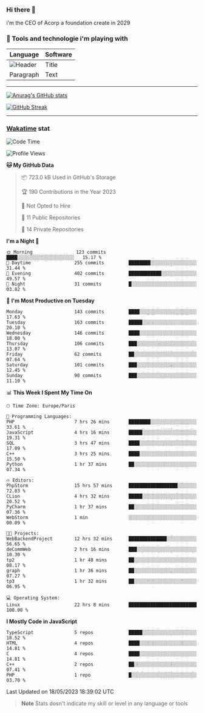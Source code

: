 ### Hi there 👋

i'm the CEO of Acorp a foundation create in 2029  

### 🧰 Tools and technologie i'm playing with

 | Language | Software |
| ----------- | ----------- |
| ![Header](https://img.shields.io/badge/Nuxt3-green&style=for-the-badge&logo=nustjs&logoColor=00DC82) | Title |
| Paragraph | Text |

---

[![Anurag's GitHub stats](https://github-readme-stats.vercel.app/api?username=ackimixs&show_icons=true&theme=github_dark&count_private=true)](https://www.ackimixs.xyz)

[![GitHub Streak](https://github-readme-streak-stats.herokuapp.com?user=Ackimixs&theme=github-dark-blue&date_format=j%20M%5B%20Y%5D&mode=weekly)](https://git.io/streak-stats)

---
 
 ### [Wakatime](https://wakatime.com/) stat

<!--START_SECTION:waka-->
![Code Time](http://img.shields.io/badge/Code%20Time-556%20hrs%2029%20mins-blue)

![Profile Views](http://img.shields.io/badge/Profile%20Views-0-blue)

**🐱 My GitHub Data** 

> 📦 723.0 kB Used in GitHub's Storage 
 > 
> 🏆 190 Contributions in the Year 2023
 > 
> 🚫 Not Opted to Hire
 > 
> 📜 11 Public Repositories 
 > 
> 🔑 14 Private Repositories 
 > 
**I'm a Night 🦉** 

```text
🌞 Morning                123 commits         ████░░░░░░░░░░░░░░░░░░░░░   15.17 % 
🌆 Daytime                255 commits         ████████░░░░░░░░░░░░░░░░░   31.44 % 
🌃 Evening                402 commits         ████████████░░░░░░░░░░░░░   49.57 % 
🌙 Night                  31 commits          █░░░░░░░░░░░░░░░░░░░░░░░░   03.82 % 
```
📅 **I'm Most Productive on Tuesday** 

```text
Monday                   143 commits         ████░░░░░░░░░░░░░░░░░░░░░   17.63 % 
Tuesday                  163 commits         █████░░░░░░░░░░░░░░░░░░░░   20.10 % 
Wednesday                146 commits         ████░░░░░░░░░░░░░░░░░░░░░   18.00 % 
Thursday                 106 commits         ███░░░░░░░░░░░░░░░░░░░░░░   13.07 % 
Friday                   62 commits          ██░░░░░░░░░░░░░░░░░░░░░░░   07.64 % 
Saturday                 101 commits         ███░░░░░░░░░░░░░░░░░░░░░░   12.45 % 
Sunday                   90 commits          ███░░░░░░░░░░░░░░░░░░░░░░   11.10 % 
```


📊 **This Week I Spent My Time On** 

```text
🕑︎ Time Zone: Europe/Paris

💬 Programming Languages: 
PHP                      7 hrs 26 mins       ████████░░░░░░░░░░░░░░░░░   33.61 % 
JavaScript               4 hrs 16 mins       █████░░░░░░░░░░░░░░░░░░░░   19.31 % 
SQL                      3 hrs 47 mins       ████░░░░░░░░░░░░░░░░░░░░░   17.09 % 
C++                      3 hrs 25 mins       ████░░░░░░░░░░░░░░░░░░░░░   15.50 % 
Python                   1 hr 37 mins        ██░░░░░░░░░░░░░░░░░░░░░░░   07.34 % 

🔥 Editors: 
PhpStorm                 15 hrs 57 mins      ██████████████████░░░░░░░   72.03 % 
CLion                    4 hrs 32 mins       █████░░░░░░░░░░░░░░░░░░░░   20.52 % 
PyCharm                  1 hr 37 mins        ██░░░░░░░░░░░░░░░░░░░░░░░   07.36 % 
WebStorm                 1 min               ░░░░░░░░░░░░░░░░░░░░░░░░░   00.09 % 

🐱‍💻 Projects: 
WebBackendProject        12 hrs 32 mins      ██████████████░░░░░░░░░░░   56.65 % 
deCommWeb                2 hrs 16 mins       ███░░░░░░░░░░░░░░░░░░░░░░   10.30 % 
tp2                      1 hr 48 mins        ██░░░░░░░░░░░░░░░░░░░░░░░   08.17 % 
graph                    1 hr 36 mins        ██░░░░░░░░░░░░░░░░░░░░░░░   07.27 % 
tp3                      1 hr 32 mins        ██░░░░░░░░░░░░░░░░░░░░░░░   06.95 % 

💻 Operating System: 
Linux                    22 hrs 8 mins       █████████████████████████   100.00 % 
```

**I Mostly Code in JavaScript** 

```text
TypeScript               5 repos             █████░░░░░░░░░░░░░░░░░░░░   18.52 % 
HTML                     4 repos             ████░░░░░░░░░░░░░░░░░░░░░   14.81 % 
C                        4 repos             ████░░░░░░░░░░░░░░░░░░░░░   14.81 % 
C++                      2 repos             ██░░░░░░░░░░░░░░░░░░░░░░░   07.41 % 
PHP                      1 repo              █░░░░░░░░░░░░░░░░░░░░░░░░   03.70 % 
```




 Last Updated on 18/05/2023 18:39:02 UTC
<!--END_SECTION:waka-->

> **Note**
> Stats dosn't indicate my skill or level in any language or tools
